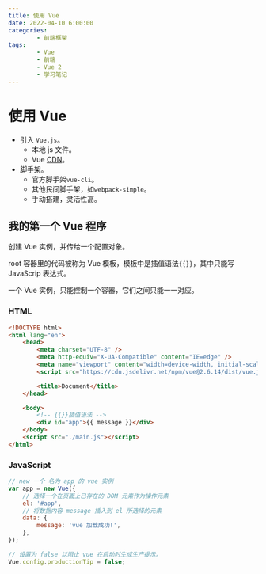 ```yaml
---
title: 使用 Vue
date: 2022-04-10 6:00:00
categories:
        - 前端框架
tags:
        - Vue
        - 前端
        - Vue 2
        - 学习笔记
---
```


# 使用 Vue

- 引入 `Vue.js`。
     - 本地 js 文件。
     - Vue [CDN](https://www.bootcdn.cn/vue/)。
- 脚手架。
     - 官方脚手架`vue-cli`。
     - 其他民间脚手架，如`webpack-simple`。
     - 手动搭建，灵活性高。

## 我的第一个 Vue 程序

创建 Vue 实例，并传给一个配置对象。

root 容器里的代码被称为 Vue 模板，模板中是插值语法`{{}}`，其中只能写 JavaScrip 表达式。

一个 Vue 实例，只能控制一个容器，它们之间只能一一对应。

### HTML

```html
<!DOCTYPE html>
<html lang="en">
	<head>
		<meta charset="UTF-8" />
		<meta http-equiv="X-UA-Compatible" content="IE=edge" />
		<meta name="viewport" content="width=device-width, initial-scale=1.0" />
		<script src="https://cdn.jsdelivr.net/npm/vue@2.6.14/dist/vue.js"></script>

		<title>Document</title>
	</head>

	<body>
		<!-- {{}}插值语法 -->
		<div id="app">{{ message }}</div>
	</body>
	<script src="./main.js"></script>
</html>
```

### JavaScript

```JavaScript
// new 一个 名为 app 的 vue 实例
var app = new Vue({
    // 选择一个在页面上已存在的 DOM 元素作为操作元素
    el: '#app',
    // 将数据内容 message 插入到 el 所选择的元素
    data: {
        message: 'vue 加载成功!',
    },
});

// 设置为 false 以阻止 vue 在启动时生成生产提示。
Vue.config.productionTip = false;
```
